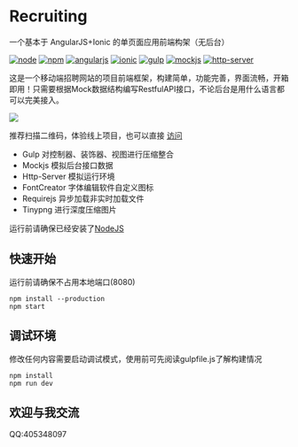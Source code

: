 # Recruiting
一个基本于 AngularJS+Ionic 的单页面应用前端构架（无后台）

[![node](https://img.shields.io/badge/node-v6.11.3-green.svg)](https://nodejs.org)
[![npm](https://img.shields.io/badge/npm-v5.51-green.svg)](https://www.npmjs.com)
[![angularjs](https://img.shields.io/badge/angularjs-v1.4.3-red.svg)](https://angularjs.org)
[![ionic](https://img.shields.io/badge/ionic-v1.2.4-red.svg)](http://ionicframework.com)
[![gulp](https://img.shields.io/badge/gulp-v3.9.1-blue.svg)](https://nodejs.org)
[![mockjs](https://img.shields.io/badge/mockjs-v1.0.1%20beta3-blue.svg)](http://mockjs.com)
[![http-server](https://img.shields.io/badge/httpserver-v0.10.0%20beta3-blue.svg)](https://www.npmjs.com/package/http-server)

这是一个移动端招聘网站的项目前端框架，构建简单，功能完善，界面流畅，开箱即用！只需要根据Mock数据结构编写RestfulAPI接口，不论后台是用什么语言都可以完美接入。

![](https://raw.githubusercontent.com/tsurumure/Recruiting/master/Mock/Images/online.png)

推荐扫描二维码，体验线上项目，也可以直接 [访问](http://m.zdzp.cn)

* Gulp 对控制器、装饰器、视图进行压缩整合
* Mockjs 模拟后台接口数据
* Http-Server 模拟运行环境
* FontCreator 字体编辑软件自定义图标
* Requirejs 异步加载非实时加载文件
* Tinypng 进行深度压缩图片

运行前请确保已经安装了[NodeJS](https://nodejs.org)

## 快速开始
运行前请确保不占用本地端口(8080)
```
npm install --production
npm start
```

## 调试环境
修改任何内容需要启动调试模式，使用前可先阅读gulpfile.js了解构建情况
```
npm install
npm run dev
```

## 欢迎与我交流
QQ:405348097
